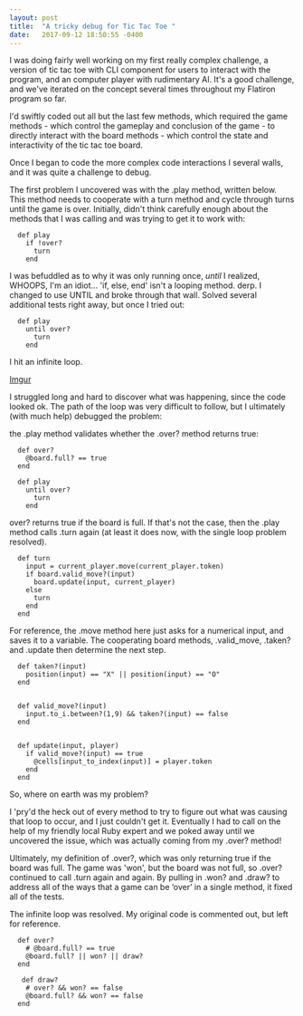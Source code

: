 ```yaml
---
layout: post
title:  "A tricky debug for Tic Tac Toe "
date:   2017-09-12 18:50:55 -0400
---
```



I was doing fairly well working on my first really complex challenge, a version of tic tac toe with CLI component for users to interact with the program, and an computer player with rudimentary AI. It's a good challenge, and we've iterated on the concept several times throughout my Flatiron program so far. 

I'd swiftly coded out all but the last few methods, which required the game methods - which control the gameplay and conclusion of the game - to directly interact with the board methods - which control the state and interactivity of the tic tac toe board.

Once I began to code the more complex code interactions I several walls, and it was quite a challenge to debug.  

The first problem I uncovered was with the .play method, written below. This method needs to cooperate with a turn method and cycle through turns until the game is over. Initially, didn't think carefully enough about the methods that I was calling and was trying to get it to work with:


```
  def play
    if !over?
      turn
    end 
```


I was befuddled as to why it was only running once, *until* I realized, WHOOPS, I'm an idiot...  'if, else, end'  isn't a looping method. derp. I changed to use UNTIL and broke through that wall. Solved several additional tests right away, but once I tried out: 


```
  def play
    until over?
      turn
    end 
```


I hit an infinite loop.

<blockquote class="imgur-embed-pub" lang="en" data-id="a/NXcHe"><a href="//imgur.com/NXcHe"></a></blockquote><script async src="//s.imgur.com/min/embed.js" charset="utf-8"></script>

<blockquote class="imgur-embed-pub" lang="en" data-id="a/Kbdl3"><a href="//imgur.com/Kbdl3"></a></blockquote><script async src="//s.imgur.com/min/embed.js" charset="utf-8"></script>

[Imgur](https://i.imgur.com/6pImDY8.gifv)

I struggled long and hard to discover what was happening, since the code looked ok. The path of the loop was very difficult to follow, but I ultimately (with much help) debugged the problem:

the .play method validates whether the .over? method returns true:


```
  def over?
    @board.full? == true
  end
```


```
  def play
    until over?
      turn
    end 
```


over? returns true if the board is full. 
If that's not the case, then the .play method calls .turn again (at least it does now, with the single loop problem resolved).


```
  def turn
    input = current_player.move(current_player.token)
    if board.valid_move?(input)
      board.update(input, current_player)
    else
      turn
    end
  end
```


For reference, the .move method here just asks for a numerical input, and saves it to a variable.
The cooperating board methods, .valid_move, .taken? and .update then determine the next step.


```
  def taken?(input)
    position(input) == "X" || position(input) == "O"
  end 


  def valid_move?(input)
    input.to_i.between?(1,9) && taken?(input) == false
  end 


  def update(input, player)
    if valid_move?(input) == true
      @cells[input_to_index(input)] = player.token
    end 
  end 
```

So, where on earth was my problem?

I 'pry'd the heck out of every method to try to figure out what was causing that loop to occur, and I just couldn't get it. Eventually I had to call on the help of my friendly local Ruby expert and we poked away until we uncovered the issue, which was actually coming from my .over? method!

Ultimately, my definition of .over?, which was only returning true if the board was full. The game was 'won', but the board was not full, so .over? continued to call .turn again and again. By pulling in .won? and .draw? to address all of the ways that a game can be ‘over’ in a single method, it fixed all of the tests.

The infinite loop was resolved.
My original code is commented out, but left for reference. 

```
  def over?
    # @board.full? == true
    @board.full? || won? || draw?
  end
```

``` 
   def draw?
    # over? && won? == false
    @board.full? && won? == false
  end
```





